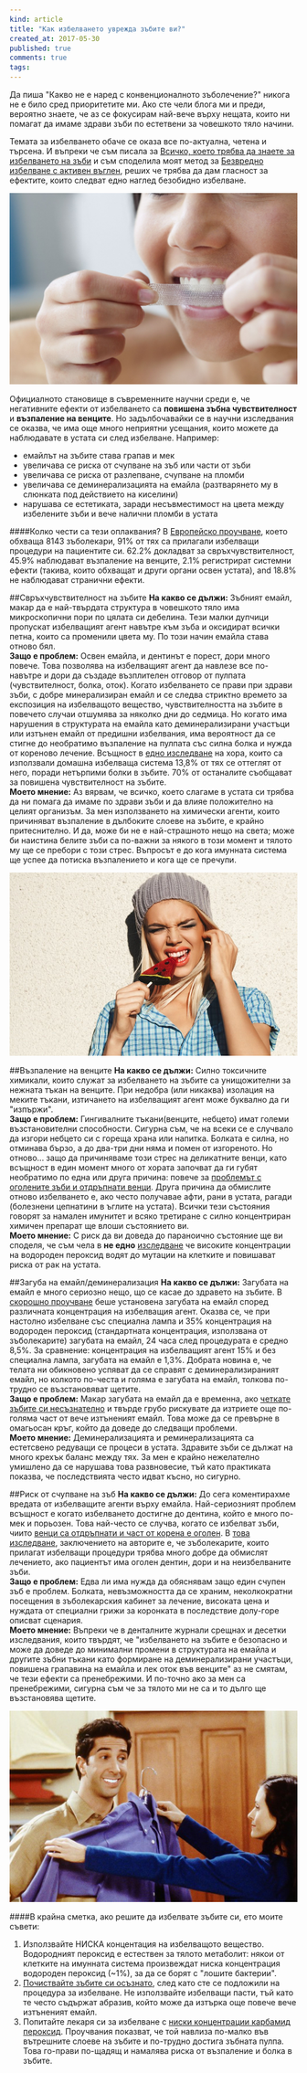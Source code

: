 ```yaml
---
kind: article
title: "Как избелването уврежда зъбите ви?"
created_at: 2017-05-30
published: true
comments: true
tags:
--- 
```

Да пиша "Какво не е наред с конвенционалното зъболечение?" никога не е било сред приоритетите ми. Ако сте чели блога ми и преди, вероятно знаете, че аз се фокусирам най-вече върху нещата, които ни помагат да имаме здрави зъби по естетвени за човешкото тяло начини.

Темата за избелването обаче се оказа все по-актуална, четена и търсена. И въпреки че съм писала за [Всичко, което трябва да знаете за избелването на зъби](https://bezkaries.com/blog/2016-01-18-%D0%B2%D1%81%D0%B8%D1%87%D0%BA%D0%BE-%D0%B7%D0%B0-%D0%B8%D0%B7%D0%B1%D0%B5%D0%BB%D0%B2%D0%B0%D0%BD%D0%B5%D1%82%D0%BE/) и съм споделила моят метод за [Безвредно избелване с активен въглен](https://bezkaries.com/blog/2014-03-07-%D0%B8%D0%B7%D0%B1%D0%B5%D0%BB%D0%B2%D0%B0%D0%BD%D0%B5/), реших че трябва да дам гласност за ефектите, които следват едно наглед безобидно избелване.


![whitening1](/images/posts/whitening1.jpg)

<!-- more -->

Официалното становище в съвременните научни среди е, че негативните ефекти от избелването са **повишена зъбна чувствителност** и **възпаление на венците**.
Но задълбочавайки се в научни изследвания се оказва, че има още много неприятни усещания, които можете да наблюдавате в устата си след избелване. Например:<br /> 
- емайлът на зъбите става грапав и мек<br /> 
- увеличава се риска от счупване на зъб или части от зъби<br /> 
- увеличава се риска от разлепване, счупване на пломби<br /> 
- увеличава се деминерализацията на емайла (разтварянето му в слюнката под действието на киселини)<br /> 
- нарушава се естетиката, заради несъвместимост на цвета между избелените зъби и вече налични пломби в устата<br /> 

####Колко чести са тези оплаквания?
В [Европейско проучване](http://ec.europa.eu/health/ph_risk/committees/04_sccp/docs/sccp_o_122.pdf), което обхваща 8143 зъболекари, 91% от тях са прилагали избелващи процедури на пациентите си. 62.2% докладват за свръхчувствителност, 45.9% наблюдават възпаление на венците, 2.1% регистрират системни ефекти (такива, които обхващат и други органи освен устата), and 18.8% не наблюдават странични ефекти.

##Свръхчувствителност на зъбите
**На какво се дължи:** Зъбният емайл, макар да е най-твърдата структура в човешкото тяло има микроскопични пори по цялата си дебелина. Тези малки дупчици пропускат избелващият агент навътре към зъба и оксидират всички петна, които са променили цвета му. По този начин емайла става отново бял.<br /> 
**Защо е проблем:** Освен емайла, и дентинът е порест, дори много повече. Това позволява на избелващият агент да навлезе все по-навътре и дори да създаде възплителен отговор от пулпата (чувствителност, болка, оток). Когато избелването се прави при здрави зъби, с добре минерализиран емайл и се следва стриктно времето за експозиция на избелващото вещество, чувствителността на зъбите в повечето случаи отшумява за няколко дни до седмица. Но когато има нарушения в структурата на емайла като деминерализирани участъци или изтънен емайл от предишни избелвания, има вероятност да се стигне до необратимо възпаление на пулпата със силна болка и нужда от кореново лечение. Всъщност в [едно изследване](https://www.ncbi.nlm.nih.gov/pubmed/22616927) на хора, които са използвали домашна избелваща система 13,8% от тях се оттеглят от него, поради нетърпими болки в зъбите. 70% от останалите съобщават за повишена чувствителност на зъбите.<br /> 
**Моето мнение:** Аз вярвам, че всичко, което слагаме в устата си трябва да ни помага да имаме по здрави зъби и да влияе положително на целият организъм. За мен използването на химически агенти, които причиняват възпаление в дълбоките слоеве на зъбите, е крайно притеснително. И да, може би не е най-страшното нещо на света; може би наистина белите зъби са по-важни за някого в този момент и тялото му ще се пребори с този стрес. Въпросът е до кога имунната система ще успее да потиска възпалението и кога ще се пречупи.

![whitening2](/images/posts/whitening2.jpg)

##Възпаление на венците
**На какво се дължи:** Силно токсичните химикали, които служат за избелването на зъбите са унищожителни за нежната тъкан на венците. При недобра (или никаква) изолация на меките тъкани, изтичането на избелващият агент може буквално да ги "изпържи".<br /> 
**Защо е проблем:** Гингивалните тъкани(венците, небцето) имат големи възстановителни способности. Сигурна съм, че на всеки се е случвало да изгори небцето си с гореща храна или напитка. Болката е силна, но отминава бързо, а до два-три дни няма и помен от изгореното. Но отново... защо да причиняваме този стрес на деликатните венци, като всъщност в един момент много от хората започват да ги губят необратимо по една или друга причина: повече за [проблемът с оголените зъби и отдръпнати венци](https://bezkaries.com/blog/2016-11-02-%D0%BE%D1%82%D0%B4%D1%80%D1%8A%D0%BF%D0%BD%D0%B0%D1%82%D0%B8-%D0%B2%D0%B5%D0%BD%D1%86%D0%B8/). Друга причина да обмислите отново избелването е, ако често получавае афти, рани в устата, рагади (болезнени цепнатини в ъглите на устата). Всички тези състояния говорят за намален имунитет и всяко третиране с силно концентриран химичен препарат ще влоши състоянието ви.<br /> 
**Моето мнение:** С риск да ви доведа до параноично състояние ще ви споделя, че съм чела в **не едно** [изследване](https://www.ncbi.nlm.nih.gov/pubmed/16488181) че високите концентрации на водороден пероксид водят до мутации на клетките и повишават риска от рак на устата.

##Загуба на емайл/деминерализация
**На какво се дължи:** Загубата на емайл е много сериозно нещо, що се касае до здравето на зъбите. В [скорошно проучване](https://www.ncbi.nlm.nih.gov/pmc/articles/PMC4319295/table/T2/) беше установена загубата на емайл според различната концентрация на избелващия агент. Оказва се, че при настолно избелване със специална лампа и 35% концентрация на водороден пероксид (стандартната концентрация, използвана от зъболекарите) загубата на емайл, 24 часа след процедурата е средно 8,5%. За сравнение: концентрация на избелващият агент 15% и без специална лампа, загубата на емайл е 1,3%. Добрата новина е, че телата ни обикновено успяват да се справят с деминерализираният емайл, но колкото по-честа и голяма е загубата на емайл, толкова по-трудно се възстановяват щетите.<br /> 
**Защо е проблем:** Макар загубата на емайл да е временна, ако [четкате зъбите си несъзнателно](https://bezkaries.com/blog/2017-05-18-%D1%82%D1%80%D0%B8-%D0%B3%D1%80%D0%B5%D1%88%D0%BA%D0%B8-%D0%BF%D1%80%D0%B8-%D0%BC%D0%B8%D0%B5%D0%BD%D0%B5-%D0%BD%D0%B0-%D0%B7%D1%8A%D0%B1%D0%B8/) и твърде грубо рискувате да изтриете още по-голяма част от вече изтъненият емайл. Това може да се превърне в омагьосан кръг, който да доведе до следващи проблеми.<br /> 
**Моето мнение:** Деминерализацията и реминерализацията са естетсвено редуващи се процеси в устата. Здравите зъби се дължат на много крехък баланс между тях. За мен е крайно нежелателно умишлено да се нарушава това развновесие, тъй като практиката показва, че последствията често идват късно, но сигурно.

##Риск от счупване на зъб
**На какво се дължи:** До сега коментирахме вредата от избелващите агенти върху емайла. Най-сериозният проблем всъщност е когато избелването достигне до дентина, който е много по-мек и порьозен. Това най-често се случва, когато се избелват зъби, чиито [венци са отдръпнати и част от корена е оголен](https://bezkaries.com/blog/2016-11-02-%D0%BE%D1%82%D0%B4%D1%80%D1%8A%D0%BF%D0%BD%D0%B0%D1%82%D0%B8-%D0%B2%D0%B5%D0%BD%D1%86%D0%B8/). В [това изследване](https://www.ncbi.nlm.nih.gov/pubmed/17374116?dopt=Abstract), заключението на авторите е, че зъболекарите, които прилагат избелващи процедури трябва много добре да обмислят лечението, ако пациентът има оголен дентин, дори и на неизбелваните зъби.<br /> 
**Защо е проблем:** Едва ли има нужда да обяснявам защо един счупен зъб е проблем. Болката, невъзможността да се храним, неколкократни посещения в зъболекарския кабинет за лечение, високата цена и нуждата от специални грижи за коронката в последствие долу-горе описват сценария.<br /> 
**Моето мнение:** Въпреки че в денталните журнали срещнах и десетки изследвания, които твърдят, че "избелването на зъбите е безопасно и може да доведе до минимални промени в структурата на емайла и другите зъбни тъкани като формиране на деминерализирани участъци, повишена грапавина на емайла и лек оток във венците" аз не смятам, че тези ефекти са пренебрежими. И по-точно ако за мен са пренебрежими, сигурна съм че за тялото ми не са и то дълго ще възстановява щетите.

![whitening3](/images/posts/whitening3.jpg)

####В крайна сметка, ако решите да избелвате зъбите си, ето моите съвети:
1. Използвайте НИСКА концентация на избелващото вещество. Водородният пероксид е естествен за тялото метаболит: някои от клетките на имунната система произвеждат ниска концентрация водороден пероксид (~1%), за да се борят с "лошите бактерии". 
2. [Почиствайте зъбите си осъзнато](https://bezkaries.com/blog/2017-05-18-%D1%82%D1%80%D0%B8-%D0%B3%D1%80%D0%B5%D1%88%D0%BA%D0%B8-%D0%BF%D1%80%D0%B8-%D0%BC%D0%B8%D0%B5%D0%BD%D0%B5-%D0%BD%D0%B0-%D0%B7%D1%8A%D0%B1%D0%B8/), след като сте се подложили на процедура за избелване. Не използвайте избелващи пасти, тъй като те често съдържат абразив, който може да изтърка още повече вече изтъненият емайл.
3. Попитайте лекаря си за избелване с [ниски концентрации карбамид пероксид](https://www.ncbi.nlm.nih.gov/pubmed/28387186). Проучвания показват, че той навлиза по-малко във вътрешните слоеве на зъбите и по-трудно достига зъбната пулпа. Това го-прави по-щадящ и намалява риска от възпаление и болка в зъбите.


